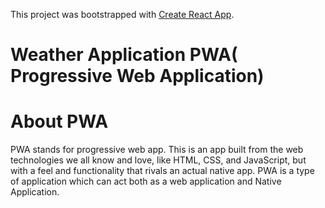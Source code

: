 This project was bootstrapped with [Create React App](https://github.com/facebook/create-react-app).

# Weather Application PWA( Progressive Web Application)


# About PWA 

PWA stands for progressive web app. This is an app built from the web technologies we all know and love, like HTML, CSS, and JavaScript, but with a feel and functionality that rivals an actual native app. PWA is a type of application which can act both as a web application and Native Application.
